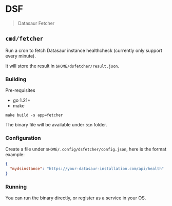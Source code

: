 # DSF
> Datasaur Fetcher

## `cmd/fetcher`
Run a cron to fetch Datasaur instance healthcheck (currently only support every minute).

It will store the result in `$HOME/dsfetcher/result.json`.

### Building

Pre-requisites
- go 1.21+
- make
```shell
make build -s app=fetcher
```

The binary file will be available under `bin` folder.

### Configuration
Create a file under `$HOME/.config/dsfetcher/config.json`, here is the format example:
```json
{
  "mydsinstance": "https://your-datasaur-installation.com/api/health"
}
```

### Running
You can run the binary directly, or register as a service in your OS.
